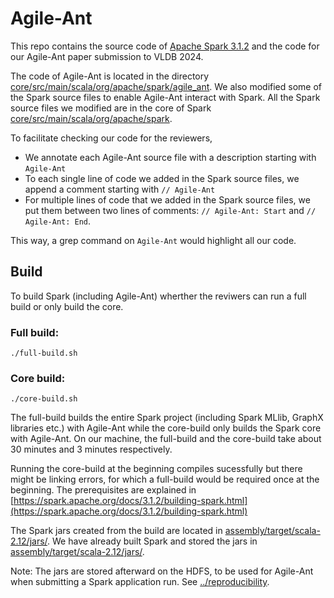 # Agile-Ant

This repo contains the source code of [Apache Spark 3.1.2](https://archive.apache.org/dist/spark/spark-3.1.2/spark-3.1.2.tgz) and the code for our Agile-Ant paper submission to VLDB 2024. 

The code of Agile-Ant is located in the directory [core/src/main/scala/org/apache/spark/agile_ant](core/src/main/scala/org/apache/spark/agile_ant). We also modified some of the Spark source files to enable Agile-Ant interact with Spark. All the Spark source files we modified are in the core of Spark [core/src/main/scala/org/apache/spark](core/src/main/scala/org/apache/spark). 

To facilitate checking our code for the reviewers,
- We annotate each Agile-Ant source file with a description starting with `Agile-Ant`
- To each single line of code we added in the Spark source files, we append a comment starting with `// Agile-Ant`
- For multiple lines of code that we added in the Spark source files, we put them between two lines of comments: `// Agile-Ant: Start` and `// Agile-Ant: End`. 

This way, a grep command on `Agile-Ant` would highlight all our code.


## Build

To build Spark (including Agile-Ant) wherther the reviwers can run a full build or only build the core.

### Full build:

    ./full-build.sh

### Core build:

    ./core-build.sh

The full-build builds the entire Spark project (including Spark MLlib, GraphX libraries etc.) with Agile-Ant while the core-build only builds the Spark core with Agile-Ant. On our machine, the full-build and the core-build take about 30 minutes and 3 minutes respectively.

Running the core-build at the beginning compiles sucessfully but there might be linking errors, for which a full-build would be required once at the beginning. The prerequisites are explained in [https://spark.apache.org/docs/3.1.2/building-spark.html](https://spark.apache.org/docs/3.1.2/building-spark.html)

The Spark jars created from the build are located in [assembly/target/scala-2.12/jars/](assembly/target/scala-2.12/jars/). We have already built Spark and stored the jars in [assembly/target/scala-2.12/jars/](assembly/target/scala-2.12/jars/). 

Note: The jars are stored afterward on the HDFS, to be used for Agile-Ant when submitting a Spark application run. See [../reproducibility](../reproducibility).
